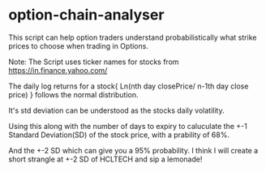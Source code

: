 # option-chain-analyser

This script can help option traders understand probabilistically what strike prices to choose when trading in Options.

Note: The Script uses ticker names for stocks from https://in.finance.yahoo.com/

The daily log returns for a stock{ Ln(nth day closePrice/ n-1th day close price) } follows the normal distribution.

It's std deviation can be understood as the stocks daily volatility. 

Using this along with the number of days to expiry to caluculate the +-1 Standard Deviation(SD) of the stock price, with a prability of 68%.

And the +-2 SD which can give you a 95% probability. I think I will create a short strangle at +-2 SD of HCLTECH and sip a lemonade!
